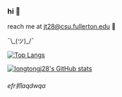 ### hi 👋 

reach me at jt28@csu.fullerton.edu 💪

¯\\\_(ツ)\_/¯

[![Top Langs](https://github-readme-stats.vercel.app/api/top-langs/?username=longtongj28&langs_count=10&layout=compact)](https://github.com/longtongj28/github-readme-stats)

[![longtongj28's GitHub stats](https://github-readme-stats.vercel.app/api?username=longtongj28)](https://github.com/longtongj28/github-readme-stats)

###### efr抓aqdwqa
